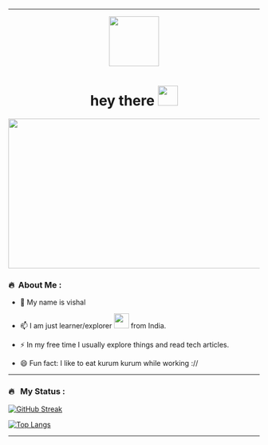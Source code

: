 <!--
Hi there 👋


**vishalk17/vishalk17** is a ✨ _special_ ✨ repository because its `README.md` (this file) appears on your GitHub profile.

Here are some ideas to get you started:

- 🔭 I’m currently working on ...
- 🌱 I’m currently learning ...
- 👯 I’m looking to collaborate on ...
- 🤔 I’m looking for help with ...
- 💬 Ask me about ...
- 📫 How to reach me: ...
- 😄 Pronouns: ...
- ⚡ Fun fact: ...
-->

---


<p align="center"><img src="https://media.giphy.com/media/M9gbBd9nbDrOTu1Mqx/giphy.gif" width="100"/></p>
<p align="center">
<h1 align="center">hey there <img src="https://media.giphy.com/media/hvRJCLFzcasrR4ia7z/giphy.gif" width="40"></h1>

<p align="center"><img src="https://media.giphy.com/media/dWesBcTLavkZuG35MI/giphy.gif" width="600" height="300"  /></p>

### 🔥 &nbsp;About Me :


- 🌱 My name is vishal 
- 📫 I am just learner/explorer <img src="https://media.giphy.com/media/WUlplcMpOCEmTGBtBW/giphy.gif" width="30"> from India.

- ⚡ In my free time I usually explore things and read tech articles.
- 😄 Fun fact: I like to eat kurum kurum while working ://
---

### 🔥 &nbsp; My Status :
[![GitHub Streak](http://github-readme-streak-stats.herokuapp.com?user=vishalk17&theme=dark&background=000000)](https://git.io/streak-stats)

[![Top Langs](https://github-readme-stats.vercel.app/api/top-langs/?username=vishalk17&layout=compact&theme=vision-friendly-dark)](https://github.com/anuraghazra/github-readme-stats)

---

